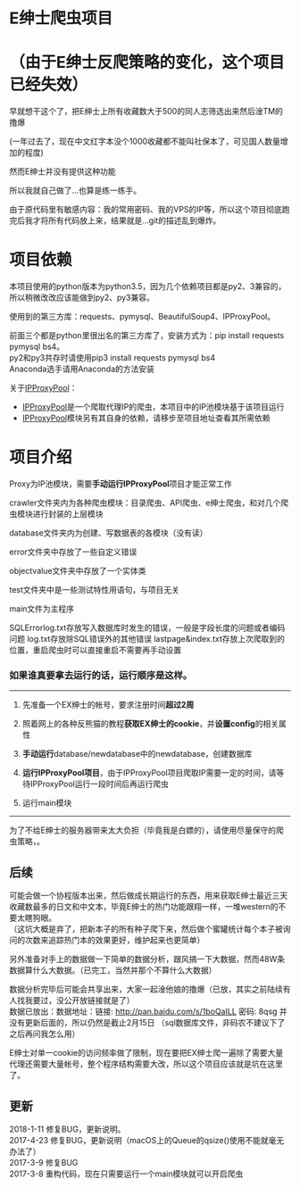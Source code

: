 # E绅士爬虫项目

# （由于E绅士反爬策略的变化，这个项目已经失效） 

早就想干这个了，把E绅士上所有收藏数大于500的同人志筛选出来然后淦TM的撸爆

(一年过去了，现在中文红字本没个1000收藏都不能叫社保本了，可见国人数量增加的程度)

然而E绅士并没有提供这种功能

所以我就自己做了...也算是练一练手。

由于原代码里有敏感内容：我的常用密码、我的VPS的IP等，所以这个项目彻底跑完后我才将所有代码放上来，结果就是...git的描述乱到爆炸。

# 项目依赖

本项目使用的python版本为python3.5，因为几个依赖项目都是py2、3兼容的，所以稍微改改应该能做到py2、py3兼容。

使用到的第三方库：requests、pymysql、BeautifulSoup4、IPProxyPool。  

前面三个都是python里很出名的第三方库了，安装方式为：pip install requests pymysql bs4。  
py2和py3共存时请使用pip3 install requests pymysql bs4  
Anaconda选手请用Anaconda的方法安装

关于[IPProxyPool](https://github.com/qiyeboy/IPProxyPool)：

* [IPProxyPool](https://github.com/qiyeboy/IPProxyPool)是一个爬取代理IP的爬虫，本项目中的IP池模块基于该项目运行
* [IPProxyPool](https://github.com/qiyeboy/IPProxyPool)模块另有其自身的依赖，请移步至项目地址查看其所需依赖

# 项目介绍

Proxy为IP池模块，需要**手动运行IPProxyPool**项目才能正常工作

crawler文件夹内为各种爬虫模块：目录爬虫、API爬虫、e绅士爬虫，和对几个爬虫模块进行封装的上层模块

database文件夹内为创建、写数据表的各模块（没有读）

error文件夹中存放了一些自定义错误

objectvalue文件夹中存放了一个实体类

test文件夹中是一些测试特性用语句，与项目无关

main文件为主程序

SQLErrorlog.txt存放写入数据库时发生的错误，一般是字段长度的问题或者编码问题
log.txt存放除SQL错误外的其他错误
lastpage&index.txt存放上次爬取到的位置，重启爬虫时可以直接重启不需要再手动设置

### 如果谁真要拿去运行的话，运行顺序是这样。
___

1. 先准备一个EX绅士的帐号，要求注册时间**超过2周**

2. 照着网上的各种反熊猫的教程**获取EX绅士的cookie**，并**设置config**的相关属性

3. **手动运行**database/newdatabase中的newdatabase，创建数据库

4. **运行IPProxyPool项目**，由于IPProxyPool项目爬取IP需要一定的时间，请等待IPProxyPool运行一段时间后再运行爬虫

5. 运行main模块
___

为了不给E绅士的服务器带来太大负担（毕竟我是白嫖的），请使用尽量保守的爬虫策略，。



## 后续
可能会做一个协程版本出来，然后做成长期运行的东西，用来获取E绅士最近三天收藏数最多的日文和中文本，毕竟E绅士的热门功能跟翔一样，一堆western的不要太瞎狗眼。  
（这坑大概是弃了，把新本子的所有种子爬下来，然后做个蜜罐统计每个本子被询问的次数来追踪热门本的效果更好，维护起来也更简单）

另外准备对手上的数据做一下简单的数据分析，跟风搞一下大数据，然而48W条数据算什么大数据。（已完工，当然并那个不算什么大数据）

数据分析完毕后可能会共享出来，大家一起淦他娘的撸爆（已放，其实之前陆续有人找我要过，没公开放链接就是了）  
数据已放出：数据地址：链接: http://pan.baidu.com/s/1boQaILL 密码: 8qsg  并没有更新后面的，所以仍然是截止2月15日
（sql数据库文件，非码农不建议下了之后再问我怎么用）

E绅士对单一cookie的访问频率做了限制，现在要把EX绅士爬一遍除了需要大量代理还需要大量帐号，整个程序结构需要大改，所以这个项目应该就是坑在这里了。

## 更新
2018-1-11 修复BUG，更新说明。  
2017-4-23 修复BUG，更新说明（macOS上的Queue的qsize()使用不能就毫无办法了）  
2017-3-9 修复BUG  
2017-3-8 重构代码，现在只需要运行一个main模块就可以开启爬虫
